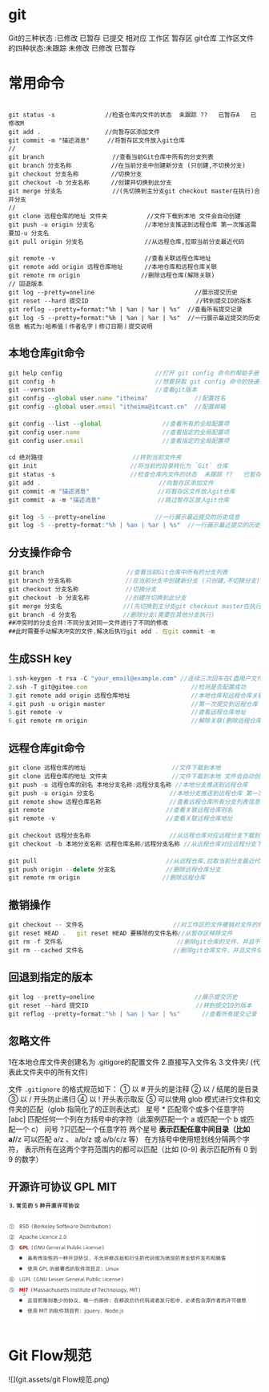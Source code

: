 # git

Git的三种状态 :已修改 已暂存 已提交 相对应 工作区 暂存区 git仓库
工作区文件的四种状态:未跟踪 未修改 已修改 已暂存

# 常用命令

```react

git status -s              //检查仓库内文件的状态  未跟踪 ??   已暂存A   已修改M
git add .                  //向暂存区添加文件
git commit -m "描述消息"     //将暂存区文件放入git仓库
// 
git branch                   //查看当前Git仓库中所有的分支列表
git branch 分支名称           //在当前分支中创建新分支 (只创建,不切换分支) 
git checkout 分支名称         //切换分支
git checkout -b 分支名称      //创建并切换到此分支
git merge 分支名              //(先切换到主分支git checkout master在执行)合并分支
// 
git clone 远程仓库的地址 文件夹           //文件下载到本地 文件会自动创建
git push -u origin 分支名              //本地分支推送到远程仓库 第一次推送需要加-u 分支名
git pull origin 分支名                 //从远程仓库,拉取当前分支最近代码

git remote -v                         //查看关联远程仓库地址
git remote add origin 远程仓库地址      //本地仓库和远程仓库关联  
git remote rm origin                 //删除远程仓库(解除关联)
// 回退版本
git log --pretty=oneline                            //展示提交历史
git reset --hard 提交ID                              //转到提交ID的版本
git reflog --pretty=format:"%h | %an | %ar | %s"  //查看所有提交记录
git log -5 --pretty=format:"%h | %an | %ar | %s"  //一行展示最近提交的历史信息 格式为:哈希值丨作者名字丨修订日期丨提交说明
```



## 本地仓库git命令

```js
git help config                          //打开 git config 命令的帮助手册
git config -h                            //想要获取 git config 命令的快速参考
git --version                            //查看git版本
git config --global user.name "itheima"             //配置姓名
git config --global user.email "itheima@itcast.cn"  //配置邮箱

git config --list --global                 //查看所有的全局配置项
git config user.name                       //查看指定的全局配置项
git config user.email                      //查看指定的全局配置项

cd 绝对路径                         //转到当前文件夹
git init                          //将当前的目录转化为 `Git` 仓库
git status -s                     //检查仓库内文件的状态  未跟踪 ??   已暂存A   已修改M
git add .                                 //向暂存区添加文件
git commit -m "描述消息"                   //将暂存区文件放入git仓库
git commit -a -m "描述消息"                //跳过暂存区放入git仓库

git log -5 --pretty=oneline              //一行展示最近提交的历史信息
git log -5 --pretty=format:"%h | %an | %ar | %s"  //一行展示最近提交的历史信息 格式为:哈希值丨作者名字丨修订日期丨提交说明
```

## 分支操作命令

```js
git branch                       //查看当前Git仓库中所有的分支列表
git branch 分支名称               //在当前分支中创建新分支 (只创建,不切换分支) 
git checkout 分支名称             //切换分支
git checkout -b 分支名称          //创建并切换到此分支
git merge 分支名                 //(先切换到主分支git checkout master在执行)合并分支
git branch -d 分支名             //删除分支(需要在其他分支执行)
##冲突时的分支合并:不同分支对同一文件进行了不同的修改 
##此时需要手动解决冲突的文件,解决后执行git add . 在git commit -m
```



## 生成SSH key

```js
1.ssh-keygen -t rsa -C "your_email@example.com" //连续三次回车在C盘用户文件夹.ssh目录中生成两个文件, 复制id_rea.pub内容到公钥里   
2.ssh -T git@gitee.com                             //检测是否配置成功
3.git remote add origin 远程仓库地址                 //本地仓库和远程仓库关联          
4.git push -u origin master                        //第一次提交到远程仓库    
5.git remote -v                                    //查看远程仓库地址
6.git remote rm origin                             //解除关联(删除远程仓库)
```

## 远程仓库git命令

```js
git clone 远程仓库的地址                        //文件下载到本地
git clone 远程仓库的地址 文件夹                  //文件下载到本地 文件会自动创建
git push -u 远程仓库的别名 本地分支名称:远程分支名称 //本地分支推送到远程仓库
git push -u origin 分支名                     //本地分支推送到远程仓库 第一次需要加-u 分支名
git remote show 远程仓库名称                   //查看远程仓库所有分支列表信息
git remote                                  //查看关联远程仓库别名
git remote -v                               //查看关联远程仓库地址

git checkout 远程分支名称                      //从远程仓库对应远程分支下载到本地仓库
git checkout -b 本地分支名称 远程仓库名称/远程分支名称 //从远程仓库对应远程分支下载到本地仓库(并对本地分支重命名)

git pull                                    //从远程仓库,拉取当前分支最近代码
git push origin --delete 分支名              //删除远程仓库分支
git remote rm origin                       //删除远程仓库
```





## 撤销操作

```javascript
git checkout -- 文件名                         //对工作区的文件撤销对文件的修改  还原成git仓库里的版本    !!危险操作!!
git reset HEAD .   git reset HEAD 要移除的文件名称//从暂存区移除文件
git rm -f 文件名                                //删除git仓库的文件，并且不保存本地工作区(仓库里的文件这时候还没有删除，下次commit才会真正删除)
git rm --cached 文件名                         //删除git仓库文件，并且文件保存在工作区
```



## 回退到指定的版本

```javascript
git log --pretty=oneline                            //展示提交历史
git reset --hard 提交ID                              //转到提交ID的版本
git reflog --pretty=format:"%h | %an | %ar | %s"      //查看所有提交记录
```



## 忽略文件  

1在本地仓库文件夹创建名为 .gitigore的配置文件
2.直接写入文件名
3.文件夹/   (代表此文件夹中的所有文件)



文件 `.gitignore` 的格式规范如下： 
① 以 # 开头的是注释
② 以 / 结尾的是目录
③ 以 / 开头防止递归
④ 以 ! 开头表示取反
⑤ 可以使用 glob 模式进行文件和文件夹的匹配（glob 指简化了的正则表达式）
星号 * 匹配零个或多个任意字符
[abc] 匹配任何一个列在方括号中的字符（此案例匹配一个 a 或匹配一个 b 或匹配一个 c） 
问号 ?只匹配一个任意字符
两个星号 **表示匹配任意中间目录（比如 a/**/z 可以匹配 a/z 、 a/b/z 或 a/b/c/z 等）
在方括号中使用短划线分隔两个字符， 表示所有在这两个字符范围内的都可以匹配（比如 [0-9] 表示匹配所有 0 到 9 的数字）







## 开源许可协议 GPL  MIT

![image-20210602004551636](git.assets/image-20210602004551636.png)

# Git Flow规范

![](git.assets/git Flow规范.png)


